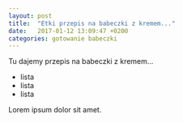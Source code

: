 ```yaml
---
layout: post
title:  "Etki przepis na babeczki z kremem..."
date:   2017-01-12 13:09:47 +0200
categories: gotowanie babeczki
---
```

Tu dajemy przepis na babeczki z kremem...

* lista
* lista
* lista

Lorem ipsum dolor sit amet.
